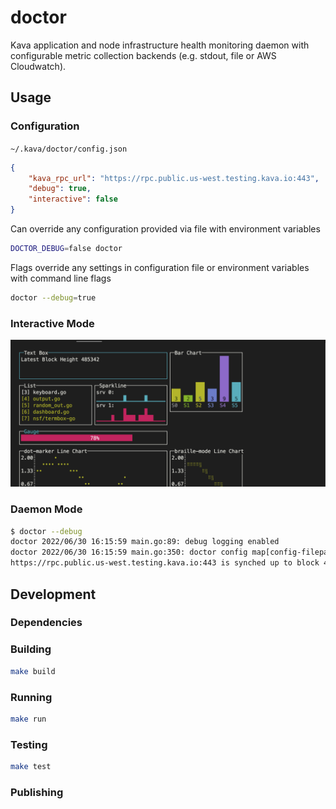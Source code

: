 # doctor

Kava application and node infrastructure health monitoring daemon with configurable metric collection backends (e.g. stdout, file or AWS Cloudwatch).

## Usage

### Configuration

`~/.kava/doctor/config.json`

```json
{
    "kava_rpc_url": "https://rpc.public.us-west.testing.kava.io:443",
    "debug": true,
    "interactive": false
}
```

Can override any configuration provided via file with environment variables

```bash
DOCTOR_DEBUG=false doctor
```

Flags override any settings in configuration file or environment variables with command line flags

```bash
doctor --debug=true
```

### Interactive Mode

![Work in Progress](./docs/imgs/doctor-interactive-mode.png)

### Daemon Mode

```bash
$ doctor --debug
doctor 2022/06/30 16:15:59 main.go:89: debug logging enabled
doctor 2022/06/30 16:15:59 main.go:350: doctor config map[config-filepath:~/.kava/doctor/config.json debug:true interactive:false kava_rpc_url:https://rpc.public.us-west.testing.kava.io:443]
https://rpc.public.us-west.testing.kava.io:443 is synched up to block 498753 @ 1656630961
```

## Development

### Dependencies

### Building

```bash
make build
```

### Running

```bash
make run
```

### Testing

```bash
make test
```

### Publishing
